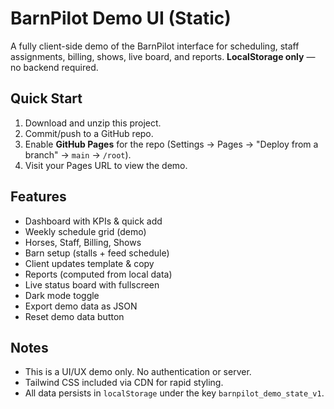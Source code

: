 # BarnPilot Demo UI (Static)

A fully client-side demo of the BarnPilot interface for scheduling, staff assignments, billing, shows, live board, and reports. **LocalStorage only** — no backend required.

## Quick Start
1. Download and unzip this project.
2. Commit/push to a GitHub repo.
3. Enable **GitHub Pages** for the repo (Settings → Pages → "Deploy from a branch" → `main` → `/root`).
4. Visit your Pages URL to view the demo.

## Features
- Dashboard with KPIs & quick add
- Weekly schedule grid (demo)
- Horses, Staff, Billing, Shows
- Barn setup (stalls + feed schedule)
- Client updates template & copy
- Reports (computed from local data)
- Live status board with fullscreen
- Dark mode toggle
- Export demo data as JSON
- Reset demo data button

## Notes
- This is a UI/UX demo only. No authentication or server.
- Tailwind CSS included via CDN for rapid styling.
- All data persists in `localStorage` under the key `barnpilot_demo_state_v1`.
